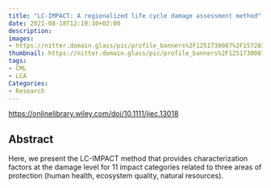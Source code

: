 ```yaml
---
title: "LC-IMPACT: A regionalized life cycle damage assessment method"
date: 2021-08-18T12:19:10+02:00
description:
images:
- https://nitter.domain.glass/pic/profile_banners%2F1251730087%2F1572833196%2F1500x500
thumbnail: https://nitter.domain.glass/pic/profile_banners%2F1251730087%2F1572833196%2F1500x500
tags:
- CML
- LCA
Categories:
- Research
---
```


https://onlinelibrary.wiley.com/doi/10.1111/jiec.13018

## Abstract

Here, we present the LC-IMPACT method that provides characterization factors at the damage level for 11 impact categories related to three areas of protection (human health, ecosystem quality, natural resources).
